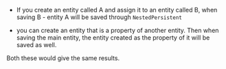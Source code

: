 * If you create an entity called A and assign it to an entity called B, when saving B - entity A will be saved through `NestedPersistent`

* you can create an entity that is a property of another entity. Then when saving the main entity, the entity created as the property of it will be saved as well.

Both these would give the same results.
